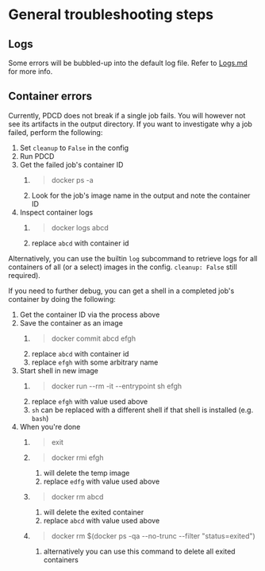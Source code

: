 # General troubleshooting steps

## Logs

Some errors will be bubbled-up into the default log file. Refer to [Logs.md](Logs.md) for more info.

## Container errors

Currently, PDCD does not break if a single job fails. You will however not see its artifacts in the output directory.
If you want to investigate why a job failed, perform the following:

1. Set `cleanup` to `False` in the config
2. Run PDCD
3. Get the failed job's container ID
   1. > docker ps -a 
   2. Look for the job's image name in the output and note the container ID
4. Inspect container logs
   1. > docker logs abcd
   2. replace `abcd` with container id

Alternatively, you can use the builtin `log` subcommand to retrieve logs for all containers of all (or a select) images in the config. `cleanup: False` still required).

If you need to further debug, you can get a shell in a completed job's container by doing the following:

1. Get the container ID via the process above
2. Save the container as an image
   1. > docker commit abcd efgh
   2. replace `abcd` with container id
   3. replace `efgh` with some arbitrary name
3. Start shell in new image
   1. > docker run --rm -it --entrypoint sh efgh
   2. replace `efgh` with value used above
   3. `sh` can be replaced with a different shell if that shell is installed (e.g. `bash`)
4. When you're done
   1. > exit
   2. > docker rmi efgh
      1. will delete the temp image
      2. replace `edfg` with value used above
   3. > docker rm abcd
      1. will delete the exited container
      2. replace `abcd` with value used above
   4. > docker rm $(docker ps -qa --no-trunc --filter "status=exited")
      1. alternatively you can use this command to delete all exited containers
